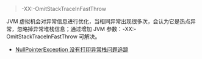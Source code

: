 
> -XX:-OmitStackTraceInFastThrow

JVM 虚拟机会对异常信息进行优化，当相同异常出现很多次，会认为它是热点异常，忽略掉异常堆栈信息；通过增加 JVM 参数：-XX:-OmitStackTraceInFastThrow 可解决。

- [NullPointerException 没有打印异常栈问题追踪](https://www.cnblogs.com/54chensongxia/p/12930610.html)